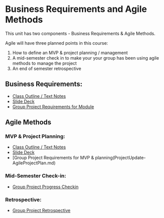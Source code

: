 # Business Requirements and Agile Methods

This unit has two components - Business Requirements & Agile Methods.  

Agile will have three planned points in this course:
1. How to define an MVP & project planning / management
2. A mid-semester check in to make your your group has been using agile methods to manage the project
3. An end of semester retrospective

## Business Requirements:
- [Class Outline / Text Notes](outline-businessreq.md)
- [Slide Deck](slides-businessreq.pdf)
- [Group Project Requirements for Module](projectupdate-businessreq.md)

## Agile Methods

### MVP & Project Planning:
- [Class Outline / Text Notes](outline-agileplanning.md)
- [Slide Deck](slides-agileplanning.pdf)
- [Group Project Requirements for MVP & planning(ProjectUpdate-AgileProjectPlan.md)

### Mid-Semester Check-in:
- [Group Project Progress Checkin](projectupdate-agilechecking.md)

### Retrospective:
- [Group Project Retrospective](projectupdate-agileretrospective.md)


